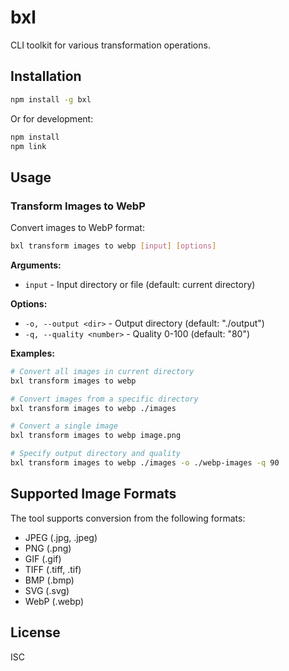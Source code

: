 # bxl

CLI toolkit for various transformation operations.

## Installation

```bash
npm install -g bxl
```

Or for development:

```bash
npm install
npm link
```

## Usage

### Transform Images to WebP

Convert images to WebP format:

```bash
bxl transform images to webp [input] [options]
```

**Arguments:**
- `input` - Input directory or file (default: current directory)

**Options:**
- `-o, --output <dir>` - Output directory (default: "./output")
- `-q, --quality <number>` - Quality 0-100 (default: "80")

**Examples:**

```bash
# Convert all images in current directory
bxl transform images to webp

# Convert images from a specific directory
bxl transform images to webp ./images

# Convert a single image
bxl transform images to webp image.png

# Specify output directory and quality
bxl transform images to webp ./images -o ./webp-images -q 90
```

## Supported Image Formats

The tool supports conversion from the following formats:
- JPEG (.jpg, .jpeg)
- PNG (.png)
- GIF (.gif)
- TIFF (.tiff, .tif)
- BMP (.bmp)
- SVG (.svg)
- WebP (.webp)

## License

ISC
